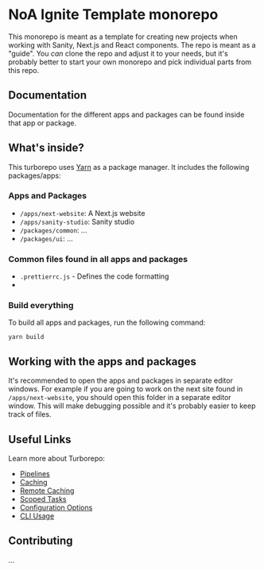 # NoA Ignite Template monorepo

This monorepo is meant as a template for creating new projects when working with Sanity, Next.js and React components. The repo is meant as a "guide". You _can_ clone the repo and adjust it to your needs, but it's probably better to start your own monorepo and pick individual parts from this repo.

## Documentation

Documentation for the different apps and packages can be found inside that app or package.

## What's inside?

This turborepo uses [Yarn](https://classic.yarnpkg.com/) as a package manager. It includes the following packages/apps:

### Apps and Packages

- `/apps/next-website`: A Next.js website
- `/apps/sanity-studio`: Sanity studio
- `/packages/common`: ...
- `/packages/ui`: ...

### Common files found in all apps and packages

* `.prettierrc.js` - Defines the code formatting
* 

### Build everything

To build all apps and packages, run the following command:

```
yarn build
```

## Working with the apps and packages

It's recommended to open the apps and packages in separate editor windows. For example if you are going to work on the next site found in `/apps/next-website`, you should open this folder in a separate editor window. This will make debugging possible and it's probably easier to keep track of files.

## Useful Links

Learn more about Turborepo:

- [Pipelines](https://turborepo.org/docs/core-concepts/pipelines)
- [Caching](https://turborepo.org/docs/core-concepts/caching)
- [Remote Caching](https://turborepo.org/docs/core-concepts/remote-caching)
- [Scoped Tasks](https://turborepo.org/docs/core-concepts/scopes)
- [Configuration Options](https://turborepo.org/docs/reference/configuration)
- [CLI Usage](https://turborepo.org/docs/reference/command-line-reference)

## Contributing

...
